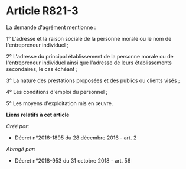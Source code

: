 # Article R821-3

La demande d'agrément mentionne : 

1° L'adresse et la raison sociale de la personne morale ou le nom de l'entrepreneur individuel ; 

2° L'adresse du principal établissement de la personne morale ou de  l'entrepreneur individuel ainsi que l'adresse de leurs
établissements  secondaires, le cas échéant ; 

3° La nature des prestations proposées et des publics ou clients visés ; 

4° Les conditions d'emploi du personnel ; 

5° Les moyens d'exploitation mis en œuvre.

**Liens relatifs à cet article**

_Créé par_:

  - Décret n°2016-1895 du 28 décembre 2016 - art. 2

_Abrogé par_:

  - Décret n°2018-953 du 31 octobre 2018 - art. 56
